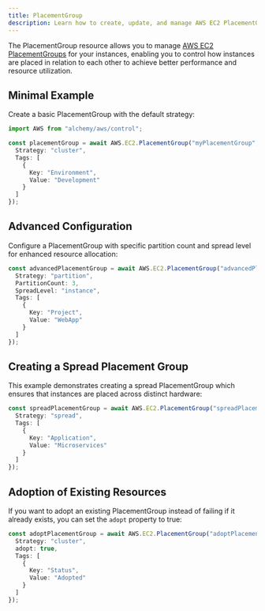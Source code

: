 ```yaml
---
title: PlacementGroup
description: Learn how to create, update, and manage AWS EC2 PlacementGroups using Alchemy Cloud Control.
---
```



The PlacementGroup resource allows you to manage [AWS EC2 PlacementGroups](https://docs.aws.amazon.com/ec2/latest/userguide/) for your instances, enabling you to control how instances are placed in relation to each other to achieve better performance and resource utilization.

## Minimal Example

Create a basic PlacementGroup with the default strategy:

```ts
import AWS from "alchemy/aws/control";

const placementGroup = await AWS.EC2.PlacementGroup("myPlacementGroup", {
  Strategy: "cluster",
  Tags: [
    {
      Key: "Environment",
      Value: "Development"
    }
  ]
});
```

## Advanced Configuration

Configure a PlacementGroup with specific partition count and spread level for enhanced resource allocation:

```ts
const advancedPlacementGroup = await AWS.EC2.PlacementGroup("advancedPlacementGroup", {
  Strategy: "partition",
  PartitionCount: 3,
  SpreadLevel: "instance",
  Tags: [
    {
      Key: "Project",
      Value: "WebApp"
    }
  ]
});
```

## Creating a Spread Placement Group

This example demonstrates creating a spread PlacementGroup which ensures that instances are placed across distinct hardware:

```ts
const spreadPlacementGroup = await AWS.EC2.PlacementGroup("spreadPlacementGroup", {
  Strategy: "spread",
  Tags: [
    {
      Key: "Application",
      Value: "Microservices"
    }
  ]
});
```

## Adoption of Existing Resources

If you want to adopt an existing PlacementGroup instead of failing if it already exists, you can set the `adopt` property to true:

```ts
const adoptPlacementGroup = await AWS.EC2.PlacementGroup("adoptPlacementGroup", {
  Strategy: "cluster",
  adopt: true,
  Tags: [
    {
      Key: "Status",
      Value: "Adopted"
    }
  ]
});
```
